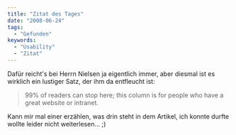 ```yaml
---
title: "Zitat des Tages"
date: "2008-06-24"
tags:
  - "Gefunden"
keywords:
  - "Usability"
  - "Zitat"
---
```


Dafür reicht's bei Herrn Nielsen ja eigentlich immer, aber diesmal ist es wirklich ein lustiger Satz, der ihm da entfleucht ist:

> 99% of readers can stop here; this column is for people who have a great website or intranet.

Kann mir mal einer erzählen, was drin steht in dem Artikel, ich konnte durfte wollte leider nicht weiterlesen… ;)
